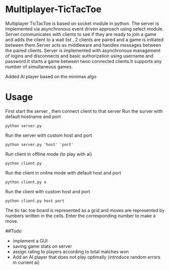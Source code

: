 # Multiplayer-TicTacToe
Multiplayer TicTacToe is based on socket module in python.
The server is implemented via asynchronous event driven approach using select module.
Server communicates with clients to see if they are ready to join a game and adds the client to a wait list , 2 clients are paired and a game is initiated between them.Server acts as middleware and handles messages between the paired clients.
Server is implemented with asynchronous management of logins and disconnects and basic authorization using username and password.It starts a game between twoo connected clients.It supports any number of simultaneous games.

Added AI player based on the minimax algo

# Usage
First start the server , then connect client to that server 
Run the surver with default hostname and port

```
python server.py
```

Run the server with custom host and port

```
python server.py 'host' 'port'
```

Run client in offline mode (to play with ai)

```
python client.py
```

Run the client in online mode with default host and port

```
python client.py o
```

Run the client with custom host and port

```
python client.py host port
```

The tic tac toe board is represented as a grid and moves are represented by numbers written in the cells. Enter the corresponding number to make a move.

##Todo
* implement a GUI
* saving game stats on server
* assign rating to players according to total matches won
* Add an AI player that does not play optimally (introduce random errors in current ai)
